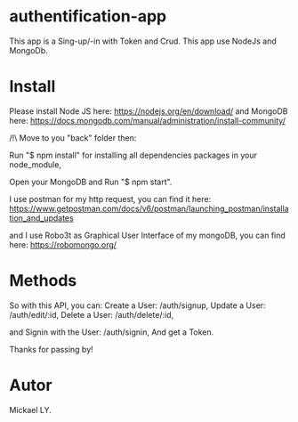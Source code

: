 # authentification-app

This app is a Sing-up/-in with Token and Crud.
This app use NodeJs and MongoDb. 

# Install

Please install Node JS here: https://nodejs.org/en/download/ 
and MongoDB here: https://docs.mongodb.com/manual/administration/install-community/


/!\ Move to you "back" folder then:

Run "$ npm install" for installing all dependencies packages in your node_module,

Open your MongoDB and Run "$ npm start".

I use postman for my http request, you can find it here: https://www.getpostman.com/docs/v6/postman/launching_postman/installation_and_updates 

and I use Robo3t as Graphical User Interface of my mongoDB, you can find here: https://robomongo.org/

# Methods

So with this API, you can: 
Create a User: /auth/signup, 
Update a User: /auth/edit/:id, 
Delete a User: /auth/delete/:id,

and 
Signin with the User: /auth/signin, 
And get a Token.

Thanks for passing by!

# Autor

Mickael LY.

